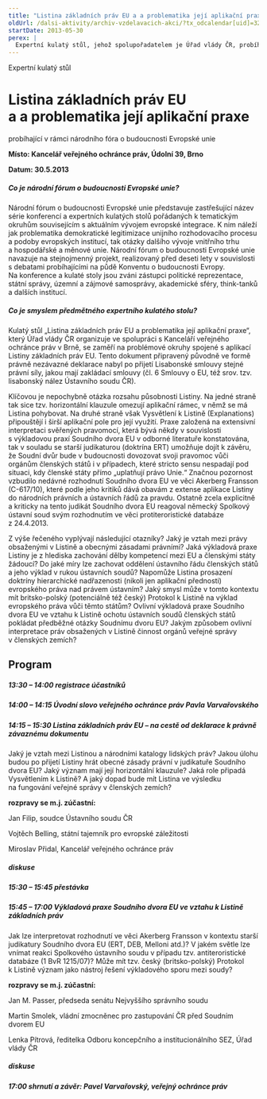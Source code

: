 ```yaml
---
title: "Listina základních práv EU a a problematika její aplikační praxe"
oldUrl: /dalsi-aktivity/archiv-vzdelavacich-akci/?tx_odcalendar[uid]=32&cHash=a608885124de50e93fbdc6f5cc4b5ec0
startDate: 2013-05-30
perex: |
  Expertní kulatý stůl, jehož spolupořadatelem je Úřad vlády ČR, probíhá v rámci národního fóra o budoucnosti Evropské unie. Zaměří se na vztah mezi právy obsaženými vi Listině a obecnými zásadami právními, na otázku dělby kompetencí mezi EU a členskými státy apod.
---
```


<p>Expertní kulatý stůl  </p><h1>Listina základních práv EU a a problematika její aplikační praxe</h1><p>probíhající v rámci národního fóra o budoucnosti Evropské unie </p>
<p><strong>Místo: Kancelář veřejného ochránce práv, Údolní 39, Brno</strong></p>
<p><strong>Datum: 30.5.2013</strong></p><h5>Co je národní fórum o budoucnosti Evropské unie?</h5><p>Národní fórum o budoucnosti Evropské unie představuje zastřešující název série konferencí a expertních kulatých stolů pořádaných k tematickým okruhům souvisejícím s aktuálním vývojem evropské integrace. K nim náleží jak problematika demokratické legitimizace unijního rozhodovacího procesu a podoby evropských institucí, tak otázky dalšího vývoje vnitřního trhu a hospodářské a měnové unie. Národní fórum o budoucnosti Evropské unie navazuje na stejnojmenný projekt, realizovaný před deseti lety v souvislosti s debatami probíhajícími na půdě Konventu o budoucnosti Evropy. Na konference a kulaté stoly jsou zváni zástupci politické reprezentace, státní správy, územní a zájmové samosprávy, akademické sféry, think-tanků a dalších institucí. </p><h5>Co je smyslem předmětného expertního kulatého stolu?</h5><p>Kulatý stůl „Listina základních práv EU a problematika její aplikační praxe“, který Úřad vlády ČR organizuje ve spolupráci s Kanceláří veřejného ochránce práv v Brně, se zaměří na problémové okruhy spojené s aplikací Listiny základních práv EU. Tento dokument připravený původně ve formě právně nezávazné deklarace nabyl po přijetí Lisabonské smlouvy stejné právní síly, jakou mají zakládací smlouvy (čl. 6 Smlouvy o EU, též srov. tzv. lisabonský nález Ústavního soudu ČR). </p>
<p>Klíčovou je nepochybně otázka rozsahu působnosti Listiny. Na jedné straně tak sice tzv. horizontální klauzule omezují aplikační rámec, v němž se má Listina pohybovat. Na druhé straně však Vysvětlení k Listině (Explanations) připouštějí i širší aplikační pole pro její využití. Praxe založená na extensivní interpretaci svěřených pravomocí, která bývá někdy v souvislosti s výkladovou praxí Soudního dvora EU v odborné literatuře konstatována, tak v souladu se starší judikaturou (doktrína ERT) umožňuje dojít k závěru, že Soudní dvůr bude v budoucnosti dovozovat svoji pravomoc vůči orgánům členských států i v případech, které stricto sensu nespadají pod situaci, kdy členské státy přímo „uplatňují právo Unie.“ Značnou pozornost vzbudilo nedávné rozhodnutí Soudního dvora EU ve věci Akerberg Fransson (C-617/10), které podle jeho kritiků dává obavám z extense aplikace Listiny do národních právních a ústavních řádů za pravdu. Ostatně zcela explicitně a kriticky na tento judikát Soudního dvora EU reagoval německý Spolkový ústavní soud svým rozhodnutím ve věci protiteroristické databáze z 24.4.2013.</p>
<p>Z výše řečeného vyplývají následující otazníky? Jaký je vztah mezi právy obsaženými v Listině a obecnými zásadami právními? Jaká výkladová praxe Listiny je z hlediska zachování dělby kompetencí mezi EU a členskými státy žádoucí? Do jaké míry lze zachovat oddělení ústavního řádu členských států a jeho výklad v rukou ústavních soudů? Napomůže Listina prosazení doktríny hierarchické nadřazenosti (nikoli jen aplikační přednosti) evropského práva nad právem ústavním? Jaký smysl může v tomto kontextu mít britsko-polský (potenciálně též český) Protokol k Listině na výklad evropského práva vůči těmto státům? Ovlivní výkladová praxe Soudního dvora EU ve vztahu k Listině ochotu ústavních soudů členských států pokládat předběžné otázky Soudnímu dvoru EU? Jakým způsobem ovlivní interpretace práv obsažených v Listině činnost orgánů veřejné správy v členských zemích?</p><h2>Program</h2><h5>13:30 – 14:00 registrace účastníků</h5><h5>14:00 – 14:15 Úvodní slovo veřejného ochránce práv Pavla Varvařovského </h5><h5>14:15 – 15:30 Listina základních práv EU – na cestě od deklarace k právně závaznému dokumentu </h5><p>Jaký je vztah mezi Listinou a národními katalogy lidských práv? Jakou úlohu budou po přijetí Listiny hrát obecné zásady právní v judikatuře Soudního dvora EU? Jaký význam mají její horizontální klauzule? Jaká role připadá Vysvětlením k Listině? A jaký dopad bude mít Listina ve výsledku na fungování veřejné správy v členských zemích?</p>
<p><strong>rozpravy se m.j. zúčastní:</strong> </p>
<p>Jan Filip, soudce Ústavního soudu ČR </p>
<p>Vojtěch Belling, státní tajemník pro evropské záležitosti </p>
<p>Miroslav Přidal, Kancelář veřejného ochránce práv</p><h5>diskuse                                                        </h5><h5>15:30 – 15:45 přestávka </h5><h5>15:45 – 17:00 Výkladová praxe Soudního dvora EU ve vztahu k Listině základních práv </h5><p>Jak lze interpretovat rozhodnutí ve věci Akerberg Fransson v kontextu starší judikatury Soudního dvora EU (ERT, DEB, Melloni atd.)? V jakém světle lze vnímat reakci Spolkového ústavního soudu v případu tzv. antiteroristické databáze (1 BvR 1215/07)? Může mít tzv. český (britsko-polský) Protokol k Listině význam jako nástroj řešení výkladového sporu mezi soudy? </p>
<p><strong>rozpravy se m.j. zúčastní:</strong> </p>
<p>Jan M. Passer, předseda senátu Nejvyššího správního soudu </p>
<p>Martin Smolek, vládní zmocněnec pro zastupování ČR před Soudním dvorem EU </p>
<p>Lenka Pítrová, ředitelka Odboru koncepčního a institucionálního SEZ, Úřad vlády ČR</p><h5>diskuse</h5><h5>17:00 shrnutí a závěr: Pavel Varvařovský, veřejný ochránce práv  </h5>
